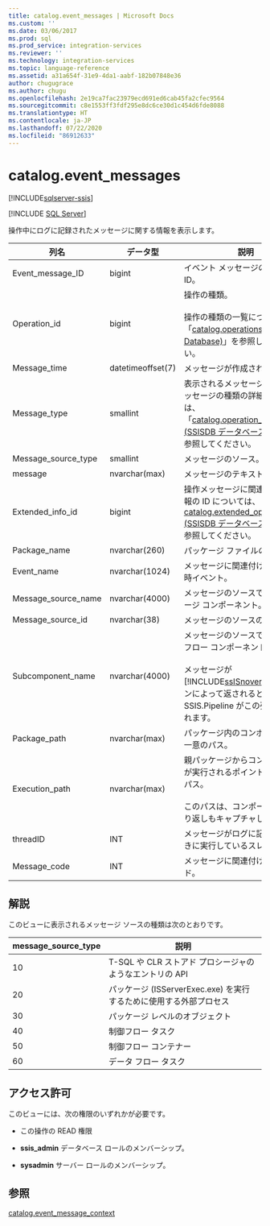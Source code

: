 ```yaml
---
title: catalog.event_messages | Microsoft Docs
ms.custom: ''
ms.date: 03/06/2017
ms.prod: sql
ms.prod_service: integration-services
ms.reviewer: ''
ms.technology: integration-services
ms.topic: language-reference
ms.assetid: a31a654f-31e9-4da1-aabf-182b07848e36
author: chugugrace
ms.author: chugu
ms.openlocfilehash: 2e19ca7fac23979ecd691ed6cab45fa2cfec9564
ms.sourcegitcommit: c8e1553ff3fdf295e8dc6ce30d1c454d6fde8088
ms.translationtype: HT
ms.contentlocale: ja-JP
ms.lasthandoff: 07/22/2020
ms.locfileid: "86912633"
---
```

# <a name="catalogevent_messages"></a>catalog.event_messages 

[!INCLUDE[sqlserver-ssis](../../includes/applies-to-version/sqlserver-ssis.md)]


[!INCLUDE [SQL Server](../../includes/applies-to-version/sqlserver.md)]

  操作中にログに記録されたメッセージに関する情報を表示します。  
  
|列名|データ型|説明|  
|-----------------|---------------|-----------------|  
|Event_message_ID|bigint|イベント メッセージの一意の ID。|  
|Operation_id|bigint|操作の種類。<br /><br /> 操作の種類の一覧については、「[catalog.operations &#40;SSISDB Database&#41;](../../integration-services/system-views/catalog-operations-ssisdb-database.md)」を参照してください。|  
|Message_time|datetimeoffset(7)|メッセージが作成された時刻。|  
|Message_type|smallint|表示されるメッセージの種類。 メッセージの種類の詳細については、「[catalog.operation_messages &#40;SSISDB データベース&#41](../../integration-services/system-views/catalog-operation-messages-ssisdb-database.md)」を参照してください。|  
|Message_source_type|smallint|メッセージのソース。|  
|message|nvarchar(max)|メッセージのテキストです。|  
|Extended_info_id|bigint|操作メッセージに関連する追加情報の ID については、[catalog.extended_operation_info &#40;SSISDB データベース&#41;](../../integration-services/system-views/catalog-extended-operation-info-ssisdb-database.md) ビューを参照してください。|  
|Package_name|nvarchar(260)|パッケージ ファイルの名前。|  
|Event_name|nvarchar(1024)|メッセージに関連付けられた実行時イベント。|  
|Message_source_name|nvarchar(4000)|メッセージのソースであるパッケージ コンポーネント。|  
|Message_source_id|nvarchar(38)|メッセージのソースの一意の ID。|  
|Subcomponent_name|nvarchar(4000)|メッセージのソースであるデータ フロー コンポーネント。<br /><br /> メッセージが [!INCLUDE[ssISnoversion](../../includes/ssisnoversion-md.md)] エンジンによって返されると、SSIS.Pipeline がこの列に表示されます。|  
|Package_path|nvarchar(max)|パッケージ内のコンポーネントの一意のパス。|  
|Execution_path|nvarchar(max)|親パッケージからコンポーネントが実行されるポイントまでの完全パス。<br /><br /> このパスは、コンポーネントの繰り返しもキャプチャします。|  
|threadID|INT|メッセージがログに記録されるときに実行しているスレッドの ID。|  
|Message_code|INT|メッセージに関連付けられたコード。|  
  
## <a name="remarks"></a>解説  
 このビューに表示されるメッセージ ソースの種類は次のとおりです。  
  
|**message_source_type**|説明|  
|-------------------------------|-----------------|  
|10|T-SQL や CLR ストアド プロシージャのようなエントリの API|  
|20|パッケージ (ISServerExec.exe) を実行するために使用する外部プロセス|  
|30|パッケージ レベルのオブジェクト|  
|40|制御フロー タスク|  
|50|制御フロー コンテナー|  
|60|データ フロー タスク|  
  
## <a name="permissions"></a>アクセス許可  
 このビューには、次の権限のいずれかが必要です。  
  
-   この操作の READ 権限  
  
-   **ssis_admin** データベース ロールのメンバーシップ。  
  
-   **sysadmin** サーバー ロールのメンバーシップ。  
  
## <a name="see-also"></a>参照  
 [catalog.event_message_context](../../integration-services/system-views/catalog-event-message-context.md)  
  
  
